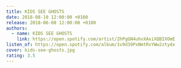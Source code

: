 ```yaml
---
title: KIDS SEE GHOSTS
date: 2018-08-10 12:00:00 +0100
release: 2018-06-08 12:00:00 +0100
authors:
  - name: KIDS SEE GHOSTS
    link: https://open.spotify.com/artist/2hPgGN4uhvXAxiXQBIXOmE
listen_of: https://open.spotify.com/album/1v9d39PxNmtRvYWw2ztydx
cover: kids-see-ghosts.jpg
rating: 3.5
---
```

